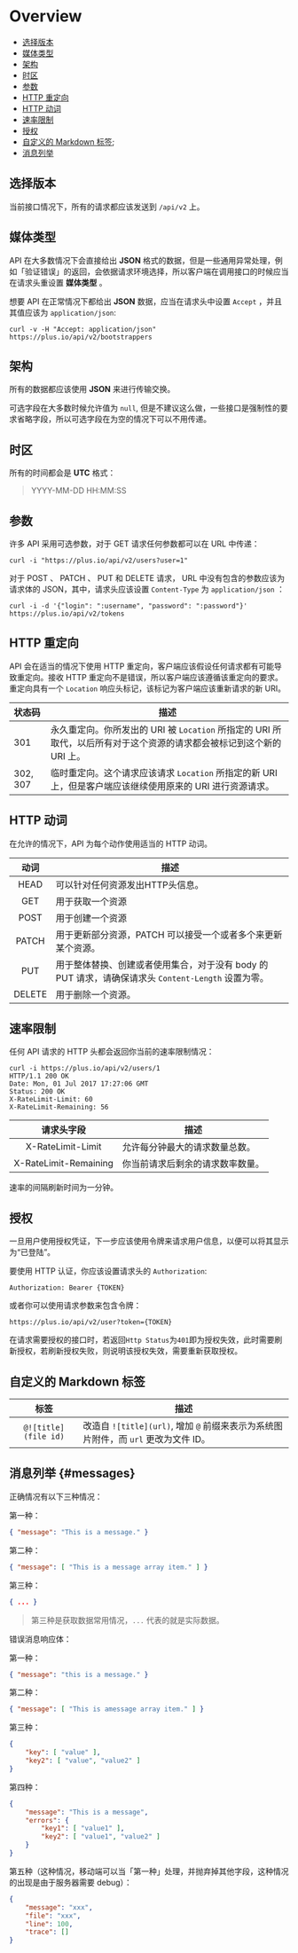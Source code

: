 # Overview

- [选择版本](#选择版本)
- [媒体类型](#媒体类型)
- [架构](#架构)
- [时区](#时区)
- [参数](#参数)
- [HTTP 重定向](#http-重定向)
- [HTTP 动词](#http-动词)
- [速率限制](#速率限制)
- [授权](#授权)
- [自定义的 Markdown 标签](#自定义的-markdown-标签);
- [消息列举](#messages)

## 选择版本

当前接口情况下，所有的请求都应该发送到 `/api/v2` 上。

## 媒体类型

API 在大多数情况下会直接给出 **JSON** 格式的数据，但是一些通用异常处理，例如「验证错误」的返回，会依据请求环境选择，所以客户端在调用接口的时候应当在请求头重设置 **媒体类型** 。

想要 API 在正常情况下都给出 **JSON** 数据，应当在请求头中设置 `Accept` ，并且其值应该为 `application/json`:

```shell
curl -v -H "Accept: application/json" https://plus.io/api/v2/bootstrappers
```

## 架构

所有的数据都应该使用 **JSON** 来进行传输交换。

可选字段在大多数时候允许值为 `null`, 但是不建议这么做，一些接口是强制性的要求省略字段，所以可选字段在为空的情况下可以不用传递。

## 时区

所有的时间都会是 **UTC** 格式：

> YYYY-MM-DD HH:MM:SS

## 参数

许多 API 采用可选参数，对于 GET 请求任何参数都可以在 URL 中传递：

```shell
curl -i "https://plus.io/api/v2/users?user=1"
```

对于 POST 、 PATCH 、 PUT 和 DELETE 请求， URL 中没有包含的参数应该为请求体的 JSON，其中，请求头应该设置 `Content-Type` 为 `application/json` ：

```shell
curl -i -d '{"login": ":username", "password": ":password"}' https://plus.io/api/v2/tokens
```

## HTTP 重定向

API 会在适当的情况下使用 HTTP 重定向，客户端应该假设任何请求都有可能导致重定向。接收 HTTP 重定向不是错误，所以客户端应该遵循该重定向的要求。重定向具有一个 `Location` 响应头标记，该标记为客户端应该重新请求的新 URI。

| 状态码 | 描述 |
|:----|----|
| 301 | 永久重定向。你所发出的 URI 被 `Location` 所指定的 URI 所取代，以后所有对于这个资源的请求都会被标记到这个新的 URI 上。 |
| 302, 307 | 临时重定向。这个请求应该请求 `Location` 所指定的新 URI 上，但是客户端应该继续使用原来的 URI 进行资源请求。 |

## HTTP 动词

在允许的情况下，API 为每个动作使用适当的 HTTP 动词。

| 动词 | 描述 |
|:----:|----|
| HEAD | 可以针对任何资源发出HTTP头信息。 |
| GET | 用于获取一个资源 |
| POST |用于创建一个资源 |
| PATCH | 用于更新部分资源，PATCH 可以接受一个或者多个来更新某个资源。 |
| PUT | 用于整体替换、创建或者使用集合，对于没有 body 的 PUT 请求，请确保请求头 `Content-Length` 设置为零。 |
| DELETE | 用于删除一个资源。 |

## 速率限制

任何 API 请求的 HTTP 头都会返回你当前的速率限制情况：

```shell
curl -i https://plus.io/api/v2/users/1
HTTP/1.1 200 OK
Date: Mon, 01 Jul 2017 17:27:06 GMT
Status: 200 OK
X-RateLimit-Limit: 60
X-RateLimit-Remaining: 56
```

| 请求头字段 | 描述 |
|:----:|----|
| X-RateLimit-Limit | 允许每分钟最大的请求数量总数。 |
| X-RateLimit-Remaining | 你当前请求后剩余的请求数率数量。 |

速率的间隔刷新时间为一分钟。

## 授权

一旦用户使用授权凭证，下一步应该使用令牌来请求用户信息，以便可以将其显示为“已登陆”。

要使用 HTTP 认证，你应该设置请求头的 `Authorization`:

```
Authorization: Bearer {TOKEN}
```

或者你可以使用请求参数来包含令牌：

```
https://plus.io/api/v2/user?token={TOKEN}
```

在请求需要授权的接口时，若返回`Http Status`为`401`即为授权失效，此时需要刷新授权，若刷新授权失败，则说明该授权失效，需要重新获取授权。

## 自定义的 Markdown 标签

| 标签 | 描述 |
|:----:|----|
| `@![title](file id)` | 改造自 `![title](url)`, 增加 `@` 前缀来表示为系统图片附件，而 `url` 更改为文件 ID。 |

<a name="messages"></a>
## 消息列举 {#messages}

正确情况有以下三种情况：

第一种：
```json
{ "message": "This is a message." }
```

第二种：
```json
{ "message": [ "This is a message array item." ] }
```

第三种：
```json
{ ... }
```

> 第三种是获取数据常用情况，`...` 代表的就是实际数据。

错误消息响应体：

第一种：
```json
{ "message": "this is a message." }
```

第二种：
```json
{ "message": [ "This is amessage array item." ] }
```

第三种：
```json
{
    "key": [ "value" ],
    "key2": [ "value", "value2" ]
}
```

第四种：
```json
{
    "message": "This is a message",
    "errors": {
        "key1": [ "value1" ],
        "key2": [ "value1", "value2" ]
    }
}
```

第五种（这种情况，移动端可以当「第一种」处理，并抛弃掉其他字段，这种情况的出现是由于服务器需要 debug）：
```json
{
    "message": "xxx",
    "file": "xxx",
    "line": 100,
    "trace": []
}
```
